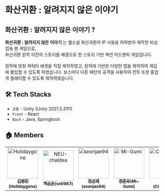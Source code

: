 # 화산귀환 : 알려지지 않은 이야기
<!-- ![image.png](./images/image.png) -->


## 화산귀환 : 알려지지 않은 이야기 ?
**화산귀환 : 알려지지 않은 이야기** 는 웹소설 화산귀환의 IP 사용을 허락받아 제작한 비상업용 팬 게임으로, </br>
화산귀환 원작 이전의 스토리를 배경으로 한 스토리 기반 액션 어드벤처 게임입니다. </br> </br>
원작에 맞춰 캐릭터 에셋을 직접 제작하였고, 원작에 기반한 다양한 맵을 제작하여 게임에 몰입할 수 있도록 하였습니다.
보스마다 다른 패턴의 공격을 사용하여 전투 또한 즐겁게 플레이할 수 있도록 제작하였습니다.


## 🛠 Tech Stacks
- `공통` - Unity (Unity 2021.3.31f1)
- `Front` - React
- `Back` - Java, Springboot


## 🏠 Members
<!-- - 김병민 (https://github.com/)
- 백승은 (https://github.com/se0987)
- 정선재 (https://github.com/seonjae94)
- 정준우 (https://github.com/)  
- 최희주 (https://github.com/ChoiJu34) -->
<table>
  <tbody>
    <tr>
      <td align="center"><a href="https://github.com/Holidaygone"><img src="https://avatars.githubusercontent.com/u/93032555?v=4?s=100" width="100px;" alt="Holidaygone"/><br /><sub><b>김병민(Holidaygone)</b></sub></a></td>
      <td align="center"><a href="https://github.com/se0987"><img src="https://avatars.githubusercontent.com/u/122589779?v=4" width="100px;" alt="NEU-chaldea"/><br /><sub><b>백승은(se0987)</b></sub></a></td>
      <td align="center"><a href="https://github.com/seonjae94"><img src="https://avatars.githubusercontent.com/u/122584181?v=4?s=100" width="100px;" alt="seonjae94"/><br /><sub><b>정선재(seonjae94)</b></sub></a></td>
      <td align="center"><a href="https://github.com/Mi-Gumi"><img src="https://avatars.githubusercontent.com/u/122584022?v=4?s=100" width="100px;" alt="Mi-Gumi"/><br /><sub><b>정준우(Mi-Gumi)</b></sub></a></td>
      <td align="center"><a href="https://github.com/ChoiJu34"><img src="https://avatars.githubusercontent.com/u/99314092?v=4?s=100" width="100px;" alt="ChoiJu34"/><br /><sub><b>최희주(ChoiJu34)</b></sub></a></td>    
    </tr>
  </tbody>
</table>


<!--
## 게임 미리보기


![image.png](./images/1.png)

게임의 시작화면 입니다. 처음부터/이어하기/결말/조작법 이 있습니다. 

![image.png](./images/2.png)

게임의 조작 키를 확인할 수 있습니다.

![image.png](./images/3.png)

게임을 이어할 수 있습니다.

![image.png](./images/4.png)

게임의 엔딩을 저장할 수 있습니다.

![image.png](./images/5.png)

컷씬을 통해 게임의 몰입감을 높여줍니다.

![image.png](./images/6.png)

선택지에 따라 다른 대사를 보여줍니다.

![image.png](./images/7.png)

전투에 대한 튜토리얼을 진행합니다.

![image.png](./images/8.png)

다양한 보스들이 등장하며, 각각의 보스마다 다른 패턴이 등장합니다.

-->
